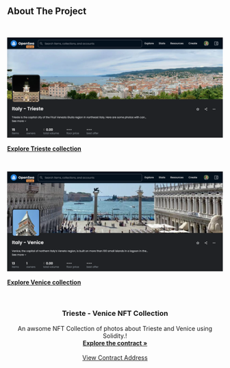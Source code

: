 ## About The Project
<br/>

![Trieste](images/Trieste.png)

<a href="https://testnets.opensea.io/collection/italy-trieste"><strong>Explore Trieste collection</strong></a>

<br/>


![Venice](images/Venice.png)

<a href="https://testnets.opensea.io/collection/italy-venice"><strong>Explore Venice collection</strong></a>

<br/>

<div align="center">
  <h3 align="center">Trieste - Venice NFT Collection</h3>

  <p align="center">
    An awsome NFT Collection of photos about Trieste and Venice using Solidity.!
    <br />
    <a href="https://github.com/chefleo/Trieste_Venice_NFT_Collection/blob/main/Trieste_Venice.sol"><strong>Explore the contract »</strong></a>
    <br />
    <br />
    <a href="https://rinkeby.etherscan.io/address/0xf274ef08cf03b3b986d0570fb3a88e5da314794a">View Contract Address</a>
  </p>
</div>

